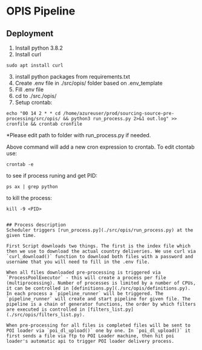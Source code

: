 # OPIS Pipeline
## Deployment
1. Install python 3.8.2
2. Install curl 
```
sudo apt install curl
```
3. install python packages from requirements.txt
4. Create .env file in ./src/opis/ folder based on .env_template
5. Fill .env file
6. cd to ./src./opis/
7. Setup crontab: 
```
echo "00 14 2 * * cd /home/azureuser/prod/sourcing-source-pre-processing/src/opis/ && python3 run_process.py 2>&1 out.log" >> cronfile && crontab cronfile
```
*Please edit path to folder with run_process.py if needed.

Above command will add a new cron expression to crontab. To edit ctontab use:
```
crontab -e
```
to see if process runing and get PID:
```
ps ax | grep python
```
to kill the process:
```
kill -9 <PID>


## Process description
Scheduler triggers [run_process.py](./src/opis/run_process.py) at the given time. 

First Script downloads two things. The first is the index file which then we use to download the actual country deliveries. We use curl via `curl_download()` function to download both files with a password and username that you will need to fill in the .env file.

When all files downloaded pre-processing is triggered via `ProcessPoolExecutor` - this will create a process per file (multiprocessing). Number of processes is limited by a number of CPUs, it can be controlled in [definitions.py](./src/opis/definitions.py). In each process a `pipeline_runner` will be triggered. The `pipeline_runner` will create and start pipeline for given file. The pipeline is a chain of generator functions, the order by which filters are executed is controlled in [filters_list.py](./src/opis/filters_list.py).

When pre-processing for all files is completed files will be sent to POI loader via `poi_dl_upload()` one by one. In `poi_dl_upload()` it first sends a file via ftp to POI Loader machine, then hit poi loader's automatic api to trigger POI loader delivery process.